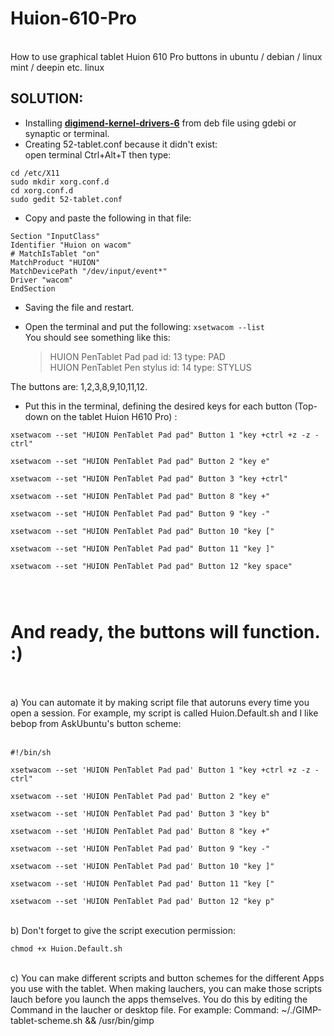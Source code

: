 # Huion-610-Pro<br>
<br>
How to use graphical tablet Huion 610 Pro buttons in ubuntu / debian / linux mint / deepin etc. linux<br>
          <h2>SOLUTION:</h2>
<ul>
<li>Installing <strong><a href="https://github.com/LobodaLinux/Huion-610-Pro/blob/master/digimend-dkms_6_all.deb" target="blank">digimend-kernel-drivers-6</a></strong> from deb file using gdebi or synaptic or terminal.</li>
<li>Creating 52-tablet.conf because it didn't exist:</li>
open terminal Ctrl+Alt+T then type:
</ul>
<pre><code>cd /etc/X11
sudo mkdir xorg.conf.d 
cd xorg.conf.d 
sudo gedit 52-tablet.conf 
</code></pre>
<ul>
<li>Copy and paste the following in that file:</li>
</ul>
<pre><code>Section "InputClass"
Identifier "Huion on wacom"
# MatchIsTablet "on"
MatchProduct "HUION"
MatchDevicePath "/dev/input/event*"
Driver "wacom"
EndSection
</code></pre>
<ul>
<li>
<p>Saving the file and restart.</p>
</li>
<li>
<p>Open the terminal and put the following: <code>xsetwacom --list</code><br>
You should see something like this:</p>
<blockquote>
<p>HUION PenTablet Pad pad           id: 13  type: PAD<br>
HUION PenTablet Pen stylus          id: 14  type: STYLUS</p>
</blockquote>
</li>
</ul>
<p>The buttons are: 1,2,3,8,9,10,11,12.</p>
<ul>
<li>Put this in the terminal, defining the desired keys for each button (Top-down on the tablet Huion H610 Pro) :</li>
</ul>
<pre><code>xsetwacom --set "HUION PenTablet Pad pad" Button 1 "key +ctrl +z -z -ctrl" <br>
xsetwacom --set "HUION PenTablet Pad pad" Button 2 "key e" <br>
xsetwacom --set "HUION PenTablet Pad pad" Button 3 "key +ctrl" <br>
xsetwacom --set "HUION PenTablet Pad pad" Button 8 "key +" <br>
xsetwacom --set "HUION PenTablet Pad pad" Button 9 "key -" <br>
xsetwacom --set "HUION PenTablet Pad pad" Button 10 "key [" <br>
xsetwacom --set "HUION PenTablet Pad pad" Button 11 "key ]" <br>
xsetwacom --set "HUION PenTablet Pad pad" Button 12 "key space" <br>

</code></pre>
<h1>And ready, the buttons will function. :)</h1>
<br><br>
a) You can automate it by making script file that autoruns every time you open a session. For example, my script is called Huion.Default.sh and I like bebop from AskUbuntu's button scheme:<br>
<br>
<pre><code>#!/bin/sh<br>
xsetwacom --set 'HUION PenTablet Pad pad' Button 1 "key +ctrl +z -z -ctrl"<br>
xsetwacom --set 'HUION PenTablet Pad pad' Button 2 "key e"<br>
xsetwacom --set 'HUION PenTablet Pad pad' Button 3 "key b"<br>
xsetwacom --set 'HUION PenTablet Pad pad' Button 8 "key +"<br>
xsetwacom --set 'HUION PenTablet Pad pad' Button 9 "key -"<br>
xsetwacom --set 'HUION PenTablet Pad pad' Button 10 "key ]"<br>
xsetwacom --set 'HUION PenTablet Pad pad' Button 11 "key ["<br>
xsetwacom --set 'HUION PenTablet Pad pad' Button 12 "key p"<br></code></pre>
<br>
b) Don't forget to give the script execution permission:<br>
<pre><code>chmod +x Huion.Default.sh<br></code></pre>
<br>
c) You can make different scripts and button schemes for the different Apps you use with the tablet. When making lauchers, you can make those scripts lauch before you launch the apps themselves. You do this by editing the Command in the laucher or desktop file. For example: Command: ~/./GIMP-tablet-scheme.sh && /usr/bin/gimp <br>	
